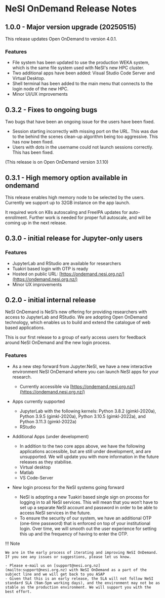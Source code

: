# NeSI OnDemand Release Notes

## 1.0.0 - Major version upgrade (20250515)

This release updates Open OnDemand to version 4.0.1.

### Features

- File system has been updated to use the production WEKA system, which is the same file system used with NeSI's new HPC cluster.
- Two additional apps have been added: Visual Studio Code Server and Virtual Desktop.
- Shell terminal has been added to the main menu that connects to the login node of the new HPC.
- Minor UI/UX improvements

## 0.3.2 - Fixes to ongoing bugs

Two bugs that have been an ongoing issue for the users have been fixed.

- Session starting incorrectly with missing port on the URL. This was due to the behind the scenes clean-up algorithm being too aggressive. This has now been fixed.
- Users with dots in the username could not launch sessions correctly. This has been fixed.

(This release is on Open OnDemand version 3.1.10)


## 0.3.1 - High memory option available in ondemand

This release enables high memory node to be selected by the users. Currently we support up to 32GB instance on the app launch.

It required work on K8s autoscaling and FreeIPA updates for auto-enrollment. Further work is needed for proper full autoscale, and will be coming up in the next release.

## 0.3.0 - initial release for Jupyter-only users

### Features

- JupyterLab and RStudio are available for researchers
- Tuakiri based login with OTP is ready
- Hosted on public URL: [https://ondemand.nesi.org.nz/](https://ondemand.nesi.org.nz/)
- Minor UX improvements

## 0.2.0 - initial internal release

NeSI OnDemand is NeSI’s new offering for providing researchers with access to JupyterLab and RStudio. We are adopting Open OnDemand technology, which enables us to build and extend the catalogue of web based applications.

This is our first release to a group of early access users for feedback around NeSI OnDemand and the new login process.

### Features

- As a new step forward from Jupyter.NeSI, we have a new interactive environment NeSI OnDemand where you can launch NeSI apps for your research.

    * Currently accessible via [https://ondemand.nesi.org.nz/](https://ondemand.nesi.org.nz/)

- Apps currently supported

    * JupyterLab with the following kernels: Python 3.8.2 (gimkl-2020a), Python 3.9.5 (gimkl-2020a), Python 3.10.5 (gimkl-2022a), and Python 3.11.3 (gimkl-2022a) 
    * RStudio

- Additional Apps (under development)

    * In addition to the two core apps above, we have the following applications accessible, but are still under development, and are unsupported. We will update you with more information in the future releases as they stabilise.
    * Virtual desktop
    * Matlab
    * VS Code-Server

- New login process for the NeSI systems going forward

    * NeSI is adopting a new Tuakiri based single sign on process for logging in to all NeSI services. This will mean that you won’t have to set up a separate NeSI account and password in order to be able to access NeSI services in the future.
    * To ensure the security of our system, we have an additional OTP (one-time password) that is enforced on top of your institutional login. Over time, we will smooth out the user experience for setting this up and the frequency of having to enter the OTP.

!!! Note

    We are in the early process of iterating and improving NeSI OnDemand. If you see any issues or suggestions, please let us know.

    - Please e-mail us on [support@nesi.org.nz](mailto:support@nesi.org.nz) with NeSI OnDemand as a part of the subject line and we will get back to you ASAP
    - Given that this is an early release, the SLA will not follow NeSI standard SLA (9am-5pm working days), and the environment may not be as stable as the production environment. We will support you with the best effort.

